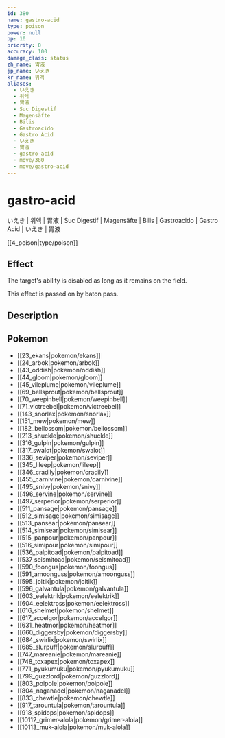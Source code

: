 ```yaml
---
id: 380
name: gastro-acid
type: poison
power: null
pp: 10
priority: 0
accuracy: 100
damage_class: status
zh_name: 胃液
jp_name: いえき
kr_name: 위액
aliases:
  - いえき
  - 위액
  - 胃液
  - Suc Digestif
  - Magensäfte
  - Bilis
  - Gastroacido
  - Gastro Acid
  - いえき
  - 胃液
  - gastro-acid
  - move/380
  - move/gastro-acid
---
```

# gastro-acid
    
いえき | 위액 | 胃液 | Suc Digestif | Magensäfte | Bilis | Gastroacido | Gastro Acid | いえき | 胃液

[[4_poison|type/poison]]

## Effect

The target's ability is disabled as long as it remains on the field.

This effect is passed on by baton pass.

## Description



## Pokemon

- [[23_ekans|pokemon/ekans]]
- [[24_arbok|pokemon/arbok]]
- [[43_oddish|pokemon/oddish]]
- [[44_gloom|pokemon/gloom]]
- [[45_vileplume|pokemon/vileplume]]
- [[69_bellsprout|pokemon/bellsprout]]
- [[70_weepinbell|pokemon/weepinbell]]
- [[71_victreebel|pokemon/victreebel]]
- [[143_snorlax|pokemon/snorlax]]
- [[151_mew|pokemon/mew]]
- [[182_bellossom|pokemon/bellossom]]
- [[213_shuckle|pokemon/shuckle]]
- [[316_gulpin|pokemon/gulpin]]
- [[317_swalot|pokemon/swalot]]
- [[336_seviper|pokemon/seviper]]
- [[345_lileep|pokemon/lileep]]
- [[346_cradily|pokemon/cradily]]
- [[455_carnivine|pokemon/carnivine]]
- [[495_snivy|pokemon/snivy]]
- [[496_servine|pokemon/servine]]
- [[497_serperior|pokemon/serperior]]
- [[511_pansage|pokemon/pansage]]
- [[512_simisage|pokemon/simisage]]
- [[513_pansear|pokemon/pansear]]
- [[514_simisear|pokemon/simisear]]
- [[515_panpour|pokemon/panpour]]
- [[516_simipour|pokemon/simipour]]
- [[536_palpitoad|pokemon/palpitoad]]
- [[537_seismitoad|pokemon/seismitoad]]
- [[590_foongus|pokemon/foongus]]
- [[591_amoonguss|pokemon/amoonguss]]
- [[595_joltik|pokemon/joltik]]
- [[596_galvantula|pokemon/galvantula]]
- [[603_eelektrik|pokemon/eelektrik]]
- [[604_eelektross|pokemon/eelektross]]
- [[616_shelmet|pokemon/shelmet]]
- [[617_accelgor|pokemon/accelgor]]
- [[631_heatmor|pokemon/heatmor]]
- [[660_diggersby|pokemon/diggersby]]
- [[684_swirlix|pokemon/swirlix]]
- [[685_slurpuff|pokemon/slurpuff]]
- [[747_mareanie|pokemon/mareanie]]
- [[748_toxapex|pokemon/toxapex]]
- [[771_pyukumuku|pokemon/pyukumuku]]
- [[799_guzzlord|pokemon/guzzlord]]
- [[803_poipole|pokemon/poipole]]
- [[804_naganadel|pokemon/naganadel]]
- [[833_chewtle|pokemon/chewtle]]
- [[917_tarountula|pokemon/tarountula]]
- [[918_spidops|pokemon/spidops]]
- [[10112_grimer-alola|pokemon/grimer-alola]]
- [[10113_muk-alola|pokemon/muk-alola]]

